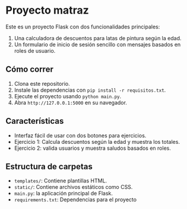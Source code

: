 # Proyecto matraz

Este es un proyecto Flask con dos funcionalidades principales:
1. Una calculadora de descuentos para latas de pintura según la edad.
2. Un formulario de inicio de sesión sencillo con mensajes basados ​​en roles de usuario.

## Cómo correr
1. Clona este repositorio.
2. Instale las dependencias con `pip install -r requisitos.txt`.
3. Ejecute el proyecto usando `python main.py`.
4. Abra `http://127.0.0.1:5000` en su navegador.

## Características
- Interfaz fácil de usar con dos botones para ejercicios.
- Ejercicio 1: Calcula descuentos según la edad y muestra los totales.
- Ejercicio 2: valida usuarios y muestra saludos basados ​​en roles.

## Estructura de carpetas
- `templates/`: Contiene plantillas HTML.
- `static/`: Contiene archivos estáticos como CSS.
- `main.py`: la aplicación principal de Flask.
- `requirements.txt`: Dependencias para el proyecto
